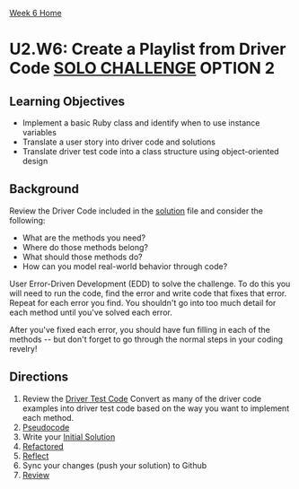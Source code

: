[Week 6 Home](../)

# U2.W6: Create a Playlist from Driver Code **[SOLO CHALLENGE](https://github.com/Devbootcamp/phase_0_handbook/blob/master/solo_challenges.md) OPTION 2**


## Learning Objectives
- Implement a basic Ruby class and identify when to use instance variables
- Translate a user story into driver code and solutions
- Translate driver test code into a class structure using object-oriented design

## Background
Review the Driver Code included in the [solution](my_solution.rb) file and consider the following:

- What are the methods you need?
- Where do those methods belong?
- What should those methods do?
- How can you model real-world behavior through code?

User Error-Driven Development (EDD) to solve the challenge. To do this you will need to run the code, find the error and write code that fixes that error. Repeat for each error you find. You shouldn't go into too much detail for each method until you've solved each error.

After you've fixed each error, you should have fun filling in each of the methods -- but don't forget to go through the normal steps in your coding revelry!

## Directions
 
1. Review the [Driver Test Code](../references/driver_code.md) Convert as many of the driver code examples into driver test code based on the way you want to implement each method.
2. [Pseudocode](../references/pseudocode.md)
3. Write your [Initial Solution](../references/initial_solution.md)
4. [Refactored](../references/refactoring.md)
5. [Reflect](../references/reflection_guidelines.md)
6. Sync your changes (push your solution) to Github
7. [Review](../references/review.md)